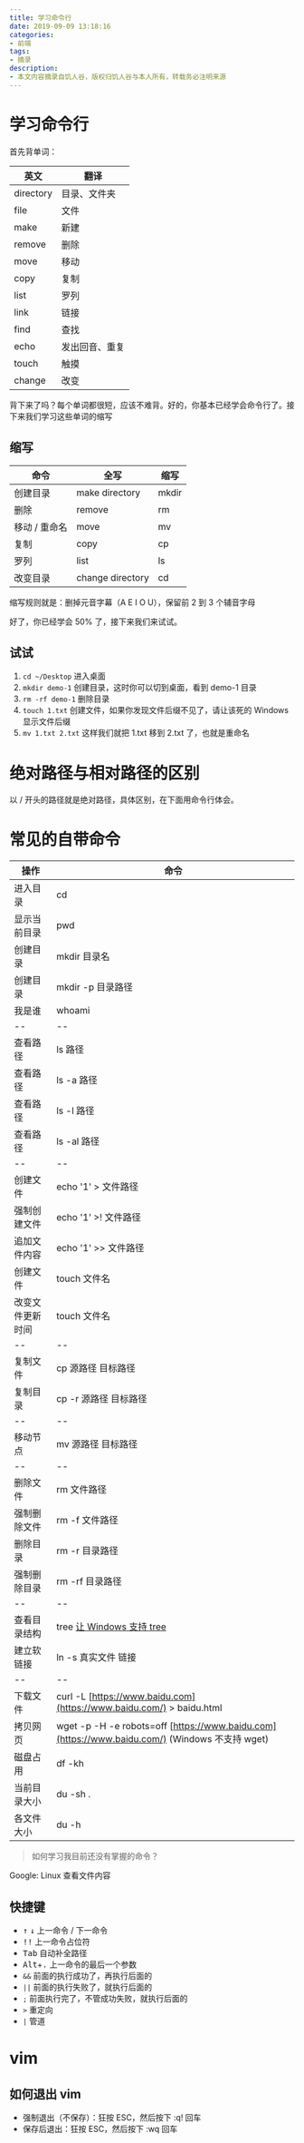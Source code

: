 ```yaml
---
title: 学习命令行
date: 2019-09-09 13:18:16
categories:
- 前端
tags:
- 摘录
description:
- 本文内容摘录自饥人谷，版权归饥人谷与本人所有，转载务必注明来源
---
```




# 学习命令行

首先背单词：

| 英文      | 翻译           |
| --------- | -------------- |
| directory | 目录、文件夹   |
| file      | 文件           |
| make      | 新建           |
| remove    | 删除           |
| move      | 移动           |
| copy      | 复制           |
| list      | 罗列           |
| link      | 链接           |
| find      | 查找           |
| echo      | 发出回音、重复 |
| touch     | 触摸           |
| change    | 改变           |

背下来了吗？每个单词都很短，应该不难背。好的，你基本已经学会命令行了。接下来我们学习这些单词的缩写

## 缩写

| 命令          | 全写             | 缩写  |
| ------------- | ---------------- | ----- |
| 创建目录      | make directory   | mkdir |
| 删除          | remove           | rm    |
| 移动 / 重命名 | move             | mv    |
| 复制          | copy             | cp    |
| 罗列          | list             | ls    |
| 改变目录      | change directory | cd    |

缩写规则就是：删掉元音字幕（A E I O U），保留前 2 到 3 个辅音字母

好了，你已经学会 50% 了，接下来我们来试试。

## 试试

1. `cd ~/Desktop` 进入桌面
2. `mkdir demo-1` 创建目录，这时你可以切到桌面，看到 demo-1 目录
3. `rm -rf demo-1` 删除目录
4. `touch 1.txt` 创建文件，如果你发现文件后缀不见了，请让该死的 Windows 显示文件后缀
5. `mv 1.txt 2.txt` 这样我们就把 1.txt 移到 2.txt 了，也就是重命名

# 绝对路径与相对路径的区别

以 / 开头的路径就是绝对路径，具体区别，在下面用命令行体会。

# 常见的自带命令

| 操作             | 命令                                                         |
| ---------------- | ------------------------------------------------------------ |
| 进入目录         | cd                                                           |
| 显示当前目录     | pwd                                                          |
| 创建目录         | mkdir 目录名                                                 |
| 创建目录         | mkdir -p 目录路径                                            |
| 我是谁           | whoami                                                       |
| --               | --                                                           |
| 查看路径         | ls 路径                                                      |
| 查看路径         | ls -a 路径                                                   |
| 查看路径         | ls -l 路径                                                   |
| 查看路径         | ls -al 路径                                                  |
| --               | --                                                           |
| 创建文件         | echo '1' > 文件路径                                          |
| 强制创建文件     | echo '1' >! 文件路径                                         |
| 追加文件内容     | echo '1' >> 文件路径                                         |
| 创建文件         | touch 文件名                                                 |
| 改变文件更新时间 | touch 文件名                                                 |
| --               | --                                                           |
| 复制文件         | cp 源路径 目标路径                                           |
| 复制目录         | cp -r 源路径 目标路径                                        |
| --               | --                                                           |
| 移动节点         | mv 源路径 目标路径                                           |
| --               | --                                                           |
| 删除文件         | rm 文件路径                                                  |
| 强制删除文件     | rm -f 文件路径                                               |
| 删除目录         | rm -r 目录路径                                               |
| 强制删除目录     | rm -rf 目录路径                                              |
| --               | --                                                           |
| 查看目录结构     | tree [让 Windows 支持 tree](https://xiedaimala.com/bbs/topics/184#/) |
| 建立软链接       | ln -s 真实文件 链接                                          |
| --               | --                                                           |
| 下载文件         | curl -L [https://www.baidu.com](https://www.baidu.com/) > baidu.html |
| 拷贝网页         | wget -p -H -e robots=off [https://www.baidu.com](https://www.baidu.com/) (Windows 不支持 wget) |
| 磁盘占用         | df -kh                                                       |
| 当前目录大小     | du -sh .                                                     |
| 各文件大小       | du -h                                                        |

> 如何学习我目前还没有掌握的命令？

Google: Linux 查看文件内容

## 快捷键

- <kbd>↑</kbd> <kbd>↓</kbd> 上一命令 / 下一命令
- <kbd>!</kbd><kbd>!</kbd> 上一命令占位符
- <kbd>Tab</kbd> 自动补全路径
- <kbd>Alt</kbd>+<kbd>.</kbd> 上一命令的最后一个参数
- `&&` 前面的执行成功了，再执行后面的
- `||` 前面的执行失败了，就执行后面的
- `;` 前面执行完了，不管成功失败，就执行后面的
- `>` 重定向
- `|` 管道

# vim

## 如何退出 vim

- 强制退出（不保存）：狂按 ESC，然后按下 :q! 回车
- 保存后退出：狂按 ESC，然后按下 :wq 回车
